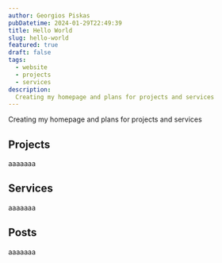 ```yaml
---
author: Georgios Piskas
pubDatetime: 2024-01-29T22:49:39
title: Hello World
slug: hello-world
featured: true
draft: false
tags:
  - website
  - projects
  - services
description:
  Creating my homepage and plans for projects and services
---
```


Creating my homepage and plans for projects and services

## Projects
aaaaaaa
## Services
aaaaaaa
## Posts
aaaaaaa
